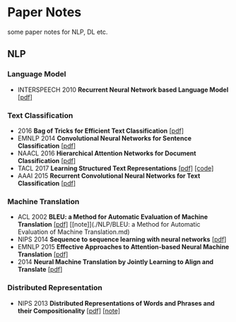 # Paper Notes

some paper notes for NLP, DL etc.

## NLP

### Language Model

* INTERSPEECH 2010  **Recurrent Neural Network based Language Model** [[pdf]](http://www.fit.vutbr.cz/research/groups/speech/publi/2010/mikolov_interspeech2010_IS100722.pdf) 

### Text Classification

* 2016 **Bag of Tricks for Efficient Text Classification** [[pdf]](https://arxiv.org/abs/1607.01759)
* EMNLP 2014 **Convolutional Neural Networks for Sentence Classification** [[pdf]](https://arxiv.org/abs/1408.5882)
* NAACL 2016 **Hierarchical Attention Networks for Document Classification** [[pdf]](http://www.aclweb.org/anthology/N16-1174)
* TACL 2017  **Learning Structured Text Representations** [[pdf]](https://arxiv.org/abs/1705.09207) [[code]](https://github.com/luckcul/structured) 
* AAAI 2015 **Recurrent Convolutional Neural Networks for Text Classification** [[pdf]](http://www.aaai.org/ocs/index.php/AAAI/AAAI15/paper/download/9745/9552)

### Machine Translation

* ACL 2002 **BLEU: a Method for Automatic Evaluation of Machine Translation** [[pdf]](http://www.aclweb.org/anthology/P/P02/P02-1040.pdf) [[note]](./NLP/BLEU: a Method for Automatic Evaluation of Machine Translation.md)
* NIPS 2014 **Sequence to sequence learning with neural networks** [[pdf]](https://papers.nips.cc/paper/5346-sequence-to-sequence-learning-with-neural-networks.pdf)
* EMNLP 2015 **Effective Approaches to Attention-based Neural Machine Translation** [[pdf]](https://arxiv.org/abs/1508.04025)
* 2014 **Neural Machine Translation by Jointly Learning to Align and Translate** [[pdf]](https://arxiv.org/abs/1409.0473)

### Distributed Representation

* NIPS 2013 **Distributed Representations of Words and Phrases and their Compositionality** [[pdf]](https://arxiv.org/abs/1310.4546) [[note]](http://luckcul.net/2017/10/28/learn-word2vec/) 